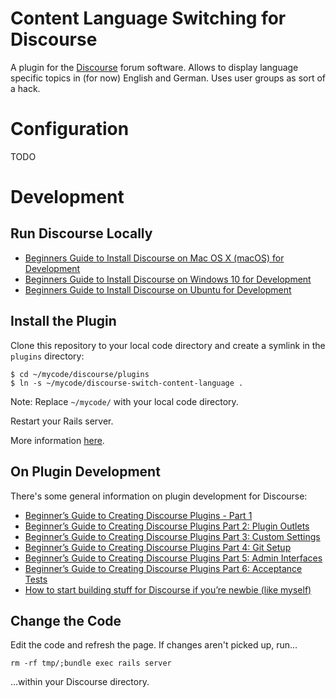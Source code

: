 # Content Language Switching for Discourse

A plugin for the [Discourse](https://www.discourse.org/) forum software. Allows to display language specific topics in (for now) English and German. Uses user groups as sort of a hack.

# Configuration

TODO

<!-- add user documentation and maybe screenshots -->

# Development

## Run Discourse Locally

- [Beginners Guide to Install Discourse on Mac OS X (macOS) for Development](https://meta.discourse.org/t/beginners-guide-to-install-discourse-on-mac-os-x-macos-for-development/15772)
- [Beginners Guide to Install Discourse on Windows 10 for Development](https://meta.discourse.org/t/beginners-guide-to-install-discourse-on-windows-10-for-development/75149)
- [Beginners Guide to Install Discourse on Ubuntu for Development](https://meta.discourse.org/t/beginners-guide-to-install-discourse-on-ubuntu-for-development/14727)

## Install the Plugin

Clone this repository to your local code directory and create a symlink in the `plugins` directory:

```
$ cd ~/mycode/discourse/plugins
$ ln -s ~/mycode/discourse-switch-content-language .
```

Note: Replace `~/mycode/` with your local code directory.

Restart your Rails server.

More information [here](https://meta.discourse.org/t/install-a-plugin/19157?source_topic_id=34829).

## On Plugin Development

There's some general information on plugin development for Discourse:

- [Beginner’s Guide to Creating Discourse Plugins - Part 1](https://meta.discourse.org/t/beginners-guide-to-creating-discourse-plugins-part-1/30515)
- [Beginner’s Guide to Creating Discourse Plugins Part 2: Plugin Outlets](https://meta.discourse.org/t/beginners-guide-to-creating-discourse-plugins-part-2-plugin-outlets/31001)
- [Beginner’s Guide to Creating Discourse Plugins Part 3: Custom Settings](https://meta.discourse.org/t/beginners-guide-to-creating-discourse-plugins-part-3-custom-settings/31115)
- [Beginner’s Guide to Creating Discourse Plugins Part 4: Git Setup](https://meta.discourse.org/t/beginners-guide-to-creating-discourse-plugins-part-4-git-setup/31272)
- [Beginner’s Guide to Creating Discourse Plugins Part 5: Admin Interfaces](https://meta.discourse.org/t/beginners-guide-to-creating-discourse-plugins-part-5-admin-interfaces/31761)
- [Beginner’s Guide to Creating Discourse Plugins Part 6: Acceptance Tests](https://meta.discourse.org/t/beginner-s-guide-to-creating-discourse-plugins-part-6-acceptance-tests/32619)
- [How to start building stuff for Discourse if you’re newbie (like myself)](https://meta.discourse.org/t/how-to-start-building-stuff-for-discourse-if-youre-newbie-like-myself/45954)

## Change the Code

Edit the code and refresh the page. If changes aren't picked up, run…

```
rm -rf tmp/;bundle exec rails server
```

…within your Discourse directory.

